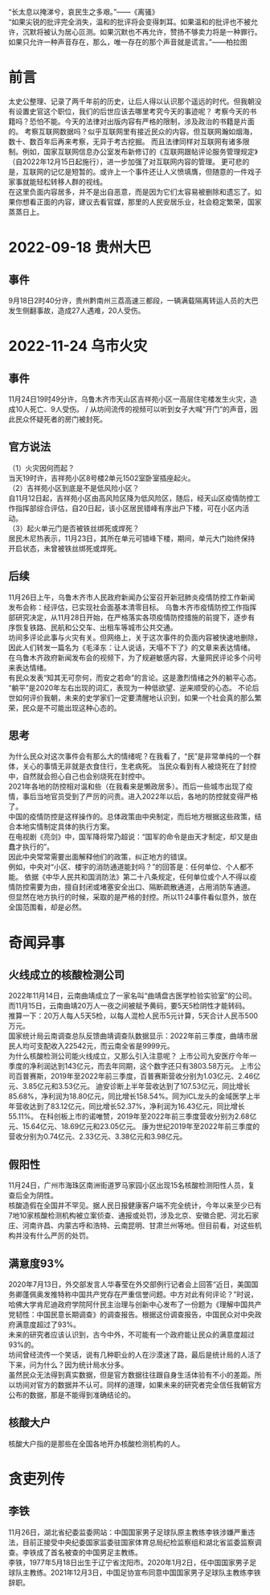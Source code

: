 “长太息以掩涕兮，哀民生之多艰。”——《离骚》
\
“如果尖锐的批评完全消失，温和的批评将会变得刺耳。如果温和的批评也不被允许，沉默将被认为居心叵测。如果沉默也不再允许，赞扬不够卖力将是一种罪行。如果只允许一种声音存在，那么，唯一存在的那个声音就是谎言。”——柏拉图
# 前言
太史公整理、记录了两千年前的历史，让后人得以认识那个遥远的时代。但我朝没有设置史官这个职位，我们的后世应该去哪里考究今天的事迹呢？
考察今天的书籍吗？恐怕不能。今天的法律对出版内容有严格的限制，涉及政治的书籍是片面的。
考察互联网数据吗？似乎互联网里有接近民众的内容。但互联网瀚如烟海，数十、数百年后再来考察，无异于考古挖掘。
而且法律同样对互联网有诸多限制。例如，国家互联网信息办公室发布新修订的《互联网跟帖评论服务管理规定》（自2022年12月15日起施行），进一步加强了对互联网内容的管理。
更可悲的是，互联网的记忆是短暂的。或许上一个事件还让人义愤填膺，但随意的一件戏子家事就能轻松转移人群的视线。
\
在这里负面内容居多，并不是出自恶意，而是因为它们太容易被删除和遗忘了。如果你想看正面的内容，建议去看官媒，那里的人民安居乐业，社会稳定繁荣，国家蒸蒸日上。

# 2022-09-18 贵州大巴
## 事件
9月18日2时40分许，贵州黔南州三荔高速三都段，一辆满载隔离转运人员的大巴发生侧翻事故，造成27人遇难，20人受伤。

# 2022-11-24 乌市火灾
## 事件
11月24日19时49分许，乌鲁木齐市天山区吉祥苑小区一高层住宅楼发生火灾，造成10人死亡、9人受伤。
/
从坊间流传的视频可以听到女子大喊“开门”的声音，因此民众怀疑死者的房门被封死。
## 官方说法
（1）火灾因何而起？
\
当天19时许，吉祥苑小区8号楼2单元1502室卧室插座起火。
\
（2）吉祥苑小区到底是不是低风险小区？
\
自11月12日起，吉祥苑小区由高风险区降为低风险区，随后，经天山区疫情防控工作指挥部综合评估，自20日起，该小区居民错峰有序出户下楼，可在小区内活动。
\
（3）起火单元门是否被铁丝绑死或焊死？
\
居民木尼热表示，11月23日，其所在单元可错峰下楼，期间，单元大门始终保持开启状态，未曾被铁丝绑死或焊死。

## 后续
11月26日上午，乌鲁木齐市人民政府新闻办公室召开新冠肺炎疫情防控工作新闻发布会称：经评估，已实现社会面基本清零目标。
乌鲁木齐市疫情防控工作指挥部研究决定，从11月28日开始，在严格落实各项疫情防控措施的前提下，逐步有序恢复铁路、民航和公交车、出租车等城市公共交通。
\
坊间多评论此事与火灾有关。但网络上，关于这次事件的负面内容被快速地删除，因此人们转发一篇名为《毛泽东：让人说话，天塌不下了》的文章来表达情绪。
\
在乌鲁木齐政府新闻发布会的视频下，为了规避敏感内容，大量网民评论多个问号来表达情绪。
\
有民众发表“知其无可奈何，而安之若命”的言论。这是激烈情绪之外的躺平心态。
\
“躺平”是2020年左右出现的词汇，表现为一种低欲望、逆来顺受的心态。
不论后世如何评价我朝，未来的史学家们一定要清醒地认识到，如果一个社会真的那么繁荣，民众是不可能出现这种心态的。



## 思考
为什么民众对这次事件会有那么大的情绪呢？在我看了，“民”是非常单纯的一个群体，关心的事情无非就是衣食住行，生老病死。
当民众看到有人被烧死在了封控中，自然就会担心自己也会别烧死在封控中。
\
2021年各地的防控相对温和些（在我看来是懒政居多）。而后一些城市出现了疫情，事后当地官员受到了严厉的问责。进入2022年以后，各地的防控就变得严格了。
\
中国的疫情防控是这样操作的。总体政策由中央制定，而后地方根据这些政策，结合本地实情制定具体的执行方案。
\
在电视剧《亮剑》中，国军降将常乃超说：“国军的命令是由天才制定，却又是由蠢才执行的”。
\
因此中央常常需要出面解释他们的政策，纠正地方的错误。
\
例如，中央对“小区、楼宇的消防通道能封吗？”的回答是：任何单位、个人都不能。
依据《中华人民共和国消防法》第二十八条规定，任何单位或个人不得以疫情防控需要为由，擅自封闭或堵塞安全出口、隔断疏散通道，占用消防车通道。
\
但显然在地方执行的时候，采取的是严格的封控。所以11·24事件看似意外，放在全国范围看，却是必然。


# 奇闻异事
## 火线成立的核酸检测公司
2022年11月14日，云南曲靖成立了一家名叫“曲靖盘古医学检验实验室”的公司。而11月15日，云南曲靖20万人一夜之间被赋予黄码，要5天5检阴性才能转码。
\
推算一下：20万人每人5天5检，以每人混检人民币5元计算，5天合计人民币500万元。
\
国家统计局云南调查总队反馈曲靖调查队数据显示：2022年前三季度，曲靖市居民人均可支配收入22542元，而云南全省是9999元。
\
为什么核酸检测公司能火线成立，又那么引入注意呢？
上市公司九安医疗今年一季度的净利润达到143亿元，而去年同期，这个数字还只有3803.58万元。
上市公司百普赛斯，2019年至2022年前三季度，百普赛斯营收分别为1.03亿元、2.46亿元、3.85亿元和3.53亿元。
迪安诊断上半年营收达到了107.53亿元，同比增长85.68%，净利润为18.80亿元，同比增长158.54%。同为ICL龙头的金域医学上半年营收达到了83.12亿元，同比增长52.37%，净利润为16.43亿元，同比增长55.11%。
在科创板上市的诺唯赞，2019年至2022年前三季度营收分别为2.68亿元、15.64亿元、18.69亿元和23.05亿元。
康为世纪2019年至2022年前三季度的营收分别为0.74亿元、2.33亿元、3.38亿元和3.98亿元。
## 假阳性
11月24日，广州市海珠区南洲街道罗马家园小区出现15名核酸检测阳性人员，复查后全为阴性。
\
核酸造假在全国并不罕见。据人民日报健康客户端不完全统计，今年以来至少已有7地10家核酸检测机构被立案侦查、通报或处罚，涉及北京、安徽合肥、河北石家庄、河南许昌、内蒙古呼和浩特、云南昆明、甘肃兰州等地。但目前看，对这些机构并没有什么严厉的处罚。

## 满意度93%
2020年7月13日，外交部发言人华春莹在外交部例行记者会上回答“近日，美国国务卿蓬佩奥发推特称中国共产党存在严重信誉问题。中方对此有何评论？”时说，哈佛大学肯尼迪政府学院阿什民主治理与创新中心发布了一份题为《理解中国共产党韧性：中国民意长期调查》的调查报告。根据这份调查报告，中国民众对中央政府满意度超过了93%。
\
未来的研究者应该认识到，古今中外，不可能有一个政府能让民众的满意度超过93%的。
\
坊间曾经流传一个笑话，说有几种职业的人在沙漠迷了路，最后是统计局的人活了下来，问为什么？因为统计局水分多。
\
虽然民众无法得到真实数据，但是官方数据往往跟自身生活体验有不小的差距。所以坊间对官方的数据并不认可。同样的道理，如果未来的研究者完全信任我朝官方公布的数据，那是不能得到准确结论的。

## 核酸大户
核酸大户指的是那些在全国各地开办核酸检测机构的人。

# 贪吏列传
## 李铁
11月26日，湖北省纪委监委网站：中国国家男子足球队原主教练李铁涉嫌严重违法，目前正接受中央纪委国家监委驻国家体育总局纪检监察组和湖北省监委监察调查。李铁成了首名被查的中国男足主教练。
\
李铁，1977年5月18日出生于辽宁省沈阳市。2020年1月2日，任中国国家男子足球队主教练。2021年12月3日，中国足协宣布同意中国国家男子足球队主教练李铁辞职。

